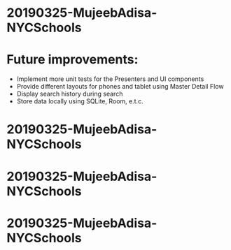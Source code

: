 # 20190325-MujeebAdisa-NYCSchools

# Future improvements:

- Implement more unit tests for the Presenters and UI components
- Provide different layouts for phones and tablet using Master Detail Flow
- Display search history during search
- Store data locally using SQLite, Room, e.t.c.

# 20190325-MujeebAdisa-NYCSchools
# 20190325-MujeebAdisa-NYCSchools
# 20190325-MujeebAdisa-NYCSchools
